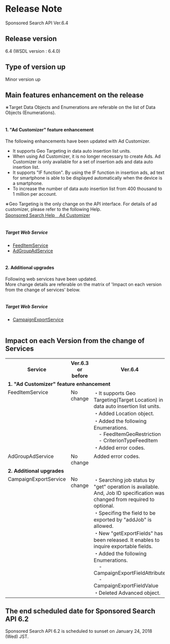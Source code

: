 # Release Note
Sponsored Search API Ver.6.4<br>

## Release version
6.4 (WSDL version : 6.4.0)

## Type of version up
Minor version up  

## Main features enhancement on the release
&lowast;Target Data Objects and Enumerations are referable on the list of Data Objects (Enumerations).
<br><br>

#### 1. "Ad Customizer" feature enhancement
The following enhancements have been updated with Ad Customizer.

 * It supports Geo Targeting in data auto insertion list units.
 * When using Ad Customizer, it is no longer necessary to create Ads. Ad Customizer is only available for a set of insertion ads and data auto insertion list.
 * It supports "IF function". By using the IF function in insertion ads, ad text for smartphone is able to be displayed automatically when the device is a smartphone.
 * To increase the number of data auto insertion list from 400 thousand to 1 million per account.<br>

&lowast;Geo Targeting is the only change on the API interface.
For details of ad customizer, please refer to the following Help.<br>
<a href="https://help.marketing.yahoo.co.jp/en/?cat=476">Sponsored Search Help　Ad Customizer</a>
<br><br>

##### Target Web Service   
 * [FeedItemService](/docs/ja/api_reference/services/FeedItemService.md)
 * [AdGroupAdService](/docs/ja/api_reference/services/AdGroupAdService.md)
<br><br>

#### 2.	Additional upgrades
Following web services have been updated.<br>
More change details are referable on the matrix of 'Impact on each version from the change of services' below.
<br>
<br>

##### Target Web Service
 * [CampaignExportService](/docs/ja/api_reference/services/CampaignExportService.md)
 <br><br>

## Impact on each Version from the change of Services
<table class="standard">
 <tbody>
<tr>
<th>
Service
</th>
<th>
Ver.6.3 or before
</th>
<th>
Ver.6.4
</th>
</tr>
<tr>
  <td colspan="3"><b>1.	"Ad Customizer" feature enhancement</b></td>
</tr>
<tr>
 <td valign="top">FeedItemService</td>
 <td valign="top">No change</td>
 <td valign="top">
・It supports Geo Targeting(Target Location) in data auto insertion list units.
<br>
・Added Location object.<br>
・Added the following Enumerations.<br>
　- FeedItemGeoRestriction<br>
　- CriterionTypeFeedItem<br>
・Added error codes.
 </td>
</tr>
<tr>
 <td valign="top">AdGroupAdService</td>
 <td valign="top">No change</td>
 <td valign="top">Added error codes.
 </td>
</tr>
<tr>
  <td colspan="3"><b>2.	Additional upgrades</b></td>
</tr>
<tr>
 <td valign="top">CampaignExportService</td>
 <td valign="top">No change</td>
 <td valign="top">
・Searching job status by "get" operation is available. And, Job ID specification was changed from required to optional.<br>
・Specifing the field to be exported by "addJob" is allowed.<br>
・New "getExportFields" has been released. It enables to inquire exportable fields.<br>
・Added the following Enumerations.<br>
　- CampaignExportFieldAttribute<br>
　- CampaignExportFieldValue<br>
・Deleted Advanced object.<br>
 </td>
</tr>
</table>

## The end scheduled date for Sponsored Search API 6.2
Sponsored Search API 6.2 is scheduled to sunset on January 24, 2018 (Wed) JST.<br>
<br>
